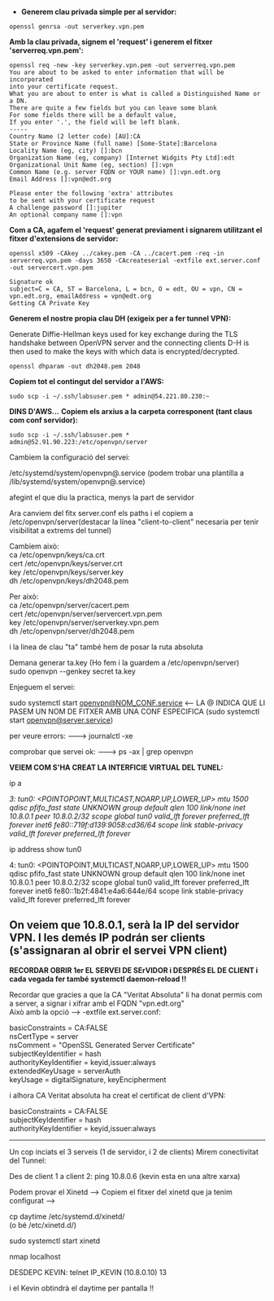 
* **Generem clau privada simple per al servidor:**
```
openssl genrsa -out serverkey.vpn.pem
```

**Amb la clau privada, signem el 'request' i generem el fitxer 'serverreq.vpn.pem':**
```
openssl req -new -key serverkey.vpn.pem -out serverreq.vpn.pem
You are about to be asked to enter information that will be incorporated
into your certificate request.
What you are about to enter is what is called a Distinguished Name or a DN.
There are quite a few fields but you can leave some blank
For some fields there will be a default value,
If you enter '.', the field will be left blank.
-----
Country Name (2 letter code) [AU]:CA
State or Province Name (full name) [Some-State]:Barcelona
Locality Name (eg, city) []:bcn
Organization Name (eg, company) [Internet Widgits Pty Ltd]:edt
Organizational Unit Name (eg, section) []:vpn
Common Name (e.g. server FQDN or YOUR name) []:vpn.edt.org
Email Address []:vpn@edt.org

Please enter the following 'extra' attributes
to be sent with your certificate request
A challenge password []:jupiter
An optional company name []:vpn
```

**Com a CA, agafem el 'request' generat previament i signarem utilitzant el fitxer d'extensions de servidor:**
```
openssl x509 -CAkey ../cakey.pem -CA ../cacert.pem -req -in serverreq.vpn.pem -days 3650 -CAcreateserial -extfile ext.server.conf -out servercert.vpn.pem

Signature ok
subject=C = CA, ST = Barcelona, L = bcn, O = edt, OU = vpn, CN = vpn.edt.org, emailAddress = vpn@edt.org
Getting CA Private Key
```
**Generem el nostre propia clau DH (exigeix per a fer tunnel VPN):**

Generate Diffie-Hellman keys used for key exchange during the TLS handshake between OpenVPN server and the connecting clients
D-H is then used to make the keys with which data is encrypted/decrypted.
```
openssl dhparam -out dh2048.pem 2048
```

**Copiem tot el contingut del servidor a l'AWS:**
```
sudo scp -i ~/.ssh/labsuser.pem * admin@54.221.80.230:~
```

**DINS D'AWS...**
**Copiem els arxius a la carpeta corresponent (tant claus com conf servidor):**
```
sudo scp -i ~/.ssh/labsuser.pem * admin@52.91.90.223:/etc/openvpn/server
```

Cambiem la configuració del servei:    

/etc/systemd/system/openvpn@.service   (podem trobar una plantilla a /lib/systemd/system/openvpn@.service)

afegint el que diu la practica, menys la part de servidor

Ara canviem del fitx server.conf els paths i el copiem a /etc/openvpn/server(destacar la línea "client-to-client" necesaria per tenir visibilitat a extrems del tunnel)

Cambiem això:  
 ca /etc/openvpn/keys/ca.crt  
 cert /etc/openvpn/keys/server.crt  
 key /etc/openvpn/keys/server.key  
 dh /etc/openvpn/keys/dh2048.pem  
  
Per això:  
 ca /etc/openvpn/server/cacert.pem  
 cert /etc/openvpn/server/servercert.vpn.pem  
 key /etc/openvpn/server/serverkey.vpn.pem  
 dh /etc/openvpn/server/dh2048.pem  

i la linea de clau "ta" també hem de posar la ruta absoluta

Demana generar ta.key (Ho fem i la guardem a /etc/openvpn/server)  
sudo openvpn --genkey secret ta.key  

Enjeguem el servei:  

sudo systemctl start openvpn@NOM_CONF.service    <-- LA @ INDICA QUE LI PASEM UN NOM DE FITXER AMB UNA CONF ESPECIFICA
(sudo systemctl start openvpn@server.service)

per veure errors: --->  journalctl -xe  

comprobar que servei ok:  --->  ps -ax | grep openvpn  

**VEIEM COM S'HA CREAT LA INTERFICIE VIRTUAL DEL TUNEL:**  

ip a  

*3: tun0: <POINTOPOINT,MULTICAST,NOARP,UP,LOWER_UP> mtu 1500 qdisc pfifo_fast state UNKNOWN group default qlen 100
    link/none 
    inet 10.8.0.1 peer 10.8.0.2/32 scope global tun0
       valid_lft forever preferred_lft forever
    inet6 fe80::719f:d139:9058:cd36/64 scope link stable-privacy 
       valid_lft forever preferred_lft forever*

ip address show tun0

4: tun0: <POINTOPOINT,MULTICAST,NOARP,UP,LOWER_UP> mtu 1500 qdisc pfifo_fast state UNKNOWN group default qlen 100
    link/none 
    inet 10.8.0.1 peer 10.8.0.2/32 scope global tun0
       valid_lft forever preferred_lft forever
    inet6 fe80::1b2f:4841:e4a6:644e/64 scope link stable-privacy 
       valid_lft forever preferred_lft forever

On veiem que  10.8.0.1, serà la IP del servidor VPN. I les demés IP podrán ser clients (s'assignaran al obrir el servei VPN client)
----------------------------------------------------------------------------------------------------------------------------------  
**RECORDAR OBRIR 1er EL SERVEI DE SErVIDOR i DESPRÉS EL DE CLIENT i cada vegada fer també systemctl daemon-reload !!**

Recordar que gracies a que la CA "Veritat Absoluta" li ha donat permis com a server, a signar i xifrar amb el FQDN "vpn.edt.org"   
Això amb la opció -->   -extfile ext.server.conf: 
  
basicConstraints       = CA:FALSE  
nsCertType             = server  
nsComment              = "OpenSSL Generated Server Certificate"  
subjectKeyIdentifier   = hash  
authorityKeyIdentifier = keyid,issuer:always  
extendedKeyUsage       = serverAuth  
keyUsage               = digitalSignature, keyEncipherment  

i alhora CA Veritat absoluta ha creat el certificat de client d'VPN:  
  
basicConstraints        = CA:FALSE  
subjectKeyIdentifier    = hash  
authorityKeyIdentifier  = keyid,issuer:always  

----------------------------------------------------------------------------------------------------------------------------------  

Un cop inciats el 3 serveis (1 de servidor, i 2 de clients) Mirem conectivitat del Tunnel:

Des de client 1 a client 2: ping 10.8.0.6 (kevin esta en una altre xarxa)

Podem provar el Xinetd --> Copiem el fitxer del xinetd que ja tenim configurat --> 

cp daytime  /etc/systemd.d/xinetd/  
(o bé /etc/xinetd.d/)

sudo systemctl start xinetd

nmap localhost

 DESDEPC KEVIN: telnet IP_KEVIN (10.8.0.10) 13

i el Kevin obtindrà el daytime per pantalla !!
